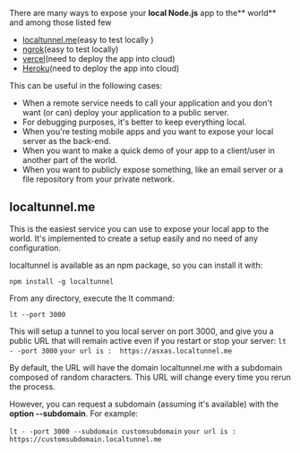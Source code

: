 There are many ways to expose your **local Node.js** app to the** world** and among those listed few 

- [localtunnel.me](https://localtunnel.github.io/www/ "localtunnel.me")(easy to test locally )
- [ngrok](https://ngrok.com/ "ngrok")(easy to test locally)
-  [vercel](https://vercel.com/home "vercel")(need to deploy the app into cloud)
-  [Heroku](https://www.heroku.com/ "Heroku")(need to deploy the app into cloud)


This can be useful in the following cases:

- When a remote service needs to call your application and you don't  want (or can) deploy your application to a public server.
- For debugging purposes, it's better to keep everything local.
- When you're testing mobile apps and you want to expose your local server as the back-end.
- When you want to make a quick demo of your app to a client/user in another part of the world.
- When you want to publicly expose something, like an email server or a file repository from your private network.


## localtunnel.me

This is the easiest service you can use to expose your local app to the world. It's implemented to  create a setup easily and no need of any configuration.

localtunnel is available as an npm package, so you can install it with:

`npm install -g localtunnel`

From any directory, execute the lt command:

`lt --port 3000`

This will setup a tunnel to you local server on port 3000, and give you a public URL that will remain active even if you restart or stop your server:
` lt - -port 3000 `
`your url is :  https://asxas.localtunnel.me`

By default, the URL will have the domain localtunnel.me with a subdomain composed of random characters. This URL will change every time you rerun the process.


However, you can request a subdomain (assuming it's available) with the **option --subdomain**. For example:

`lt - -port 3000 --subdomain customsubdomain`
`your url is :  https://customsubdomain.localtunnel.me`

